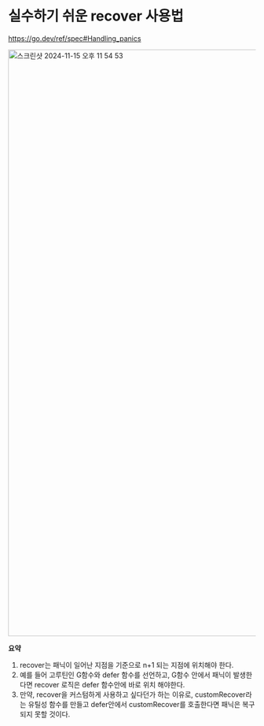 실수하기 쉬운 recover 사용법
=

https://go.dev/ref/spec#Handling_panics

<img width="1192" alt="스크린샷 2024-11-15 오후 11 54 53" src="https://github.com/user-attachments/assets/77f4f00f-e5ae-4ed0-9437-43747f693215">

**요약**
1. recover는 패닉이 일어난 지점을 기준으로 n+1 되는 지점에 위치해야 한다.
2. 예를 들어 고루틴인 G함수와 defer 함수를 선언하고, G함수 안에서 패닉이 발생한다면 recover 로직은 defer 함수안에 바로 위치 해야한다.
3. 만약, recover을 커스텀하게 사용하고 싶다던가 하는 이유로, customRecover라는 유틸성 함수를 만들고 defer안에서 customRecover를 호출한다면 패닉은 복구되지 못할 것이다.